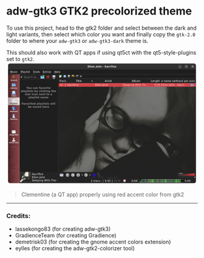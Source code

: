# adw-gtk3 GTK2 precolorized theme
To use this project, head to the gtk2 folder and select between the dark and light variants, then select which color you want and finally copy the `gtk-2.0` folder to where your `adw-gtk3` or `adw-gtk3-dark` theme is.  
  
This should also work with QT apps if using qt5ct with the qt5-style-plugins set to `gtk2`.  
![clementine](/img/clementine.png)
> Clementine (a QT app) properly using red accent color from gtk2
---
### Credits:
* lassekongo83 (for creating adw-gtk3)
* GradienceTeam (for creating Gradience)
* demetrisk03 (for creating the gnome accent colors extension)
* eylles (for creating the adw-gtk2-colorizer tool)
